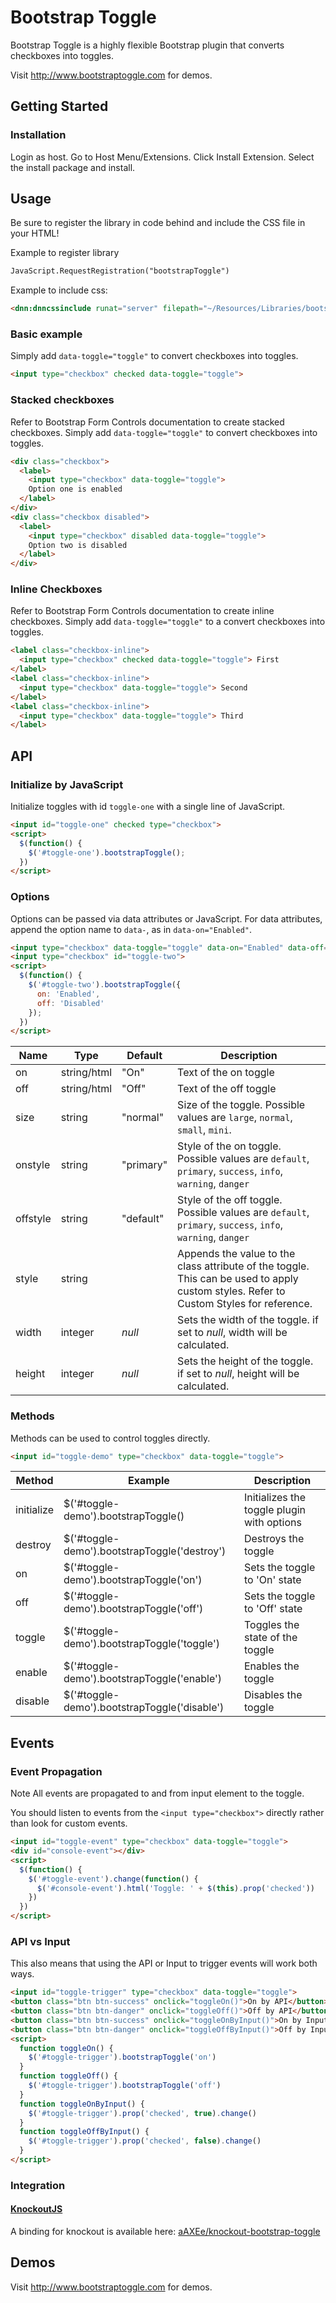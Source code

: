 # Bootstrap Toggle
Bootstrap Toggle is a highly flexible Bootstrap plugin that converts checkboxes into toggles.

Visit http://www.bootstraptoggle.com for demos.

## Getting Started

### Installation
Login as host.  Go to Host Menu/Extensions.  Click Install Extension.  Select the install package and install.

## Usage

Be sure to register the library in code behind and include the CSS file in your HTML!

Example to register library
```html
JavaScript.RequestRegistration("bootstrapToggle")
```

Example to include css:
```html
<dnn:dnncssinclude runat="server" filepath="~/Resources/Libraries/bootstrapToggle/02_02_00/bootstrap-toggle.min.css" />
```

### Basic example
Simply add `data-toggle="toggle"` to convert checkboxes into toggles.

```html
<input type="checkbox" checked data-toggle="toggle">
```

### Stacked checkboxes
Refer to Bootstrap Form Controls documentation to create stacked checkboxes. Simply add `data-toggle="toggle"` to convert checkboxes into toggles.

```html
<div class="checkbox">
  <label>
    <input type="checkbox" data-toggle="toggle">
    Option one is enabled
  </label>
</div>
<div class="checkbox disabled">
  <label>
    <input type="checkbox" disabled data-toggle="toggle">
    Option two is disabled
  </label>
</div>
```

### Inline Checkboxes
Refer to Bootstrap Form Controls documentation to create inline checkboxes. Simply add `data-toggle="toggle"` to a convert checkboxes into toggles.

```html
<label class="checkbox-inline">
  <input type="checkbox" checked data-toggle="toggle"> First
</label>
<label class="checkbox-inline">
  <input type="checkbox" data-toggle="toggle"> Second
</label>
<label class="checkbox-inline">
  <input type="checkbox" data-toggle="toggle"> Third
</label>
```

## API

### Initialize by JavaScript
Initialize toggles with id `toggle-one` with a single line of JavaScript.

```html
<input id="toggle-one" checked type="checkbox">
<script>
  $(function() {
    $('#toggle-one').bootstrapToggle();
  })
</script>
```

### Options
Options can be passed via data attributes or JavaScript. For data attributes, append the option name to `data-`, as in `data-on="Enabled"`.

```html
<input type="checkbox" data-toggle="toggle" data-on="Enabled" data-off="Disabled">
<input type="checkbox" id="toggle-two">
<script>
  $(function() {
    $('#toggle-two').bootstrapToggle({
      on: 'Enabled',
      off: 'Disabled'
    });
  })
</script>
```

Name|Type|Default|Description|
---|---|---|---
on|string/html|"On"|Text of the on toggle
off|string/html|"Off"|Text of the off toggle
size|string|"normal"|Size of the toggle. Possible values are `large`, `normal`, `small`, `mini`.
onstyle|string|"primary"|Style of the on toggle. Possible values are `default`, `primary`, `success`, `info`, `warning`, `danger`
offstyle|string|"default"|Style of the off toggle. Possible values are `default`, `primary`, `success`, `info`, `warning`, `danger`
style|string| |Appends the value to the class attribute of the toggle. This can be used to apply custom styles. Refer to Custom Styles for reference.
width|integer|*null*|Sets the width of the toggle. if set to *null*, width will be calculated.
height|integer|*null*|Sets the height of the toggle. if set to *null*, height will be calculated.

### Methods
Methods can be used to control toggles directly.

```html
<input id="toggle-demo" type="checkbox" data-toggle="toggle">
```

Method|Example|Description
---|---|---
initialize|$('#toggle-demo').bootstrapToggle()|Initializes the toggle plugin with options
destroy|$('#toggle-demo').bootstrapToggle('destroy')|Destroys the toggle
on|$('#toggle-demo').bootstrapToggle('on')|Sets the toggle to 'On' state
off|$('#toggle-demo').bootstrapToggle('off')|Sets the toggle to 'Off' state
toggle|$('#toggle-demo').bootstrapToggle('toggle')|Toggles the state of the toggle
enable|$('#toggle-demo').bootstrapToggle('enable')|Enables the toggle
disable|$('#toggle-demo').bootstrapToggle('disable')|Disables the toggle

## Events

### Event Propagation
Note All events are propagated to and from input element to the toggle.

You should listen to events from the `<input type="checkbox">` directly rather than look for custom events.

```html
<input id="toggle-event" type="checkbox" data-toggle="toggle">
<div id="console-event"></div>
<script>
  $(function() {
    $('#toggle-event').change(function() {
      $('#console-event').html('Toggle: ' + $(this).prop('checked'))
    })
  })
</script>
```

### API vs Input
This also means that using the API or Input to trigger events will work both ways.

```html
<input id="toggle-trigger" type="checkbox" data-toggle="toggle">
<button class="btn btn-success" onclick="toggleOn()">On by API</button>
<button class="btn btn-danger" onclick="toggleOff()">Off by API</button>
<button class="btn btn-success" onclick="toggleOnByInput()">On by Input</button>
<button class="btn btn-danger" onclick="toggleOffByInput()">Off by Input</button>
<script>
  function toggleOn() {
    $('#toggle-trigger').bootstrapToggle('on')
  }
  function toggleOff() {
    $('#toggle-trigger').bootstrapToggle('off')  
  }
  function toggleOnByInput() {
    $('#toggle-trigger').prop('checked', true).change()
  }
  function toggleOffByInput() {
    $('#toggle-trigger').prop('checked', false).change()
  }
</script>
```

### Integration

#### [KnockoutJS](http://knockoutjs.com)

A binding for knockout is available here: [aAXEe/knockout-bootstrap-toggle](https://github.com/aAXEe/knockout-bootstrap-toggle)

## Demos

Visit http://www.bootstraptoggle.com for demos.
